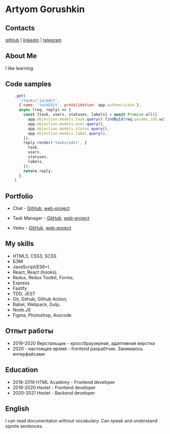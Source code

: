 # Artyom Gorushkin

## Contacts

[gitHub](https://github.com/gorushkin) | [linkedin](https://www.linkedin.com/in/gorushkin/) | [telegram](http://t.me/artyomgorushkin)

## About Me

I like learning.

## Code samples

```javascript
    .get(
      '/tasks/:id/edit',
      { name: 'taskEdit', preValidation: app.authenticate },
      async (req, reply) => {
        const [task, users, statuses, labels] = await Promise.all([
          app.objection.models.task.query().findById(req.params.id).withGraphJoined('labels'),
          app.objection.models.user.query(),
          app.objection.models.status.query(),
          app.objection.models.label.query(),
        ]);
        reply.render('tasks/edit', {
          task,
          users,
          statuses,
          labels,
        });
        return reply;
      },
    )
```

## Portfolio

* Chat - [GitHub](https://github.com/gorushkin/frontend-project-lvl4), [web-project](https://polar-thicket-77600.herokuapp.com/)

* Task Manager - [GitHub](https://github.com/gorushkin/taskmanager), [web-project](https://taskmanager-gav.herokuapp.com/)

* Veles - [GitHub](https://github.com/gorushkin/veles), [web-project](https://gorushkin.github.io/veles/)

## My skills

* HTML5, CSS3, SCSS
* БЭМ
* JavaScript(ES6+)
* React, React (hooks);
* Redux, Redux Toolkit, Forms;
* Express
* Fastify
* TDD, JEST
* Git, Github, Github Action;
* Babel, Webpack, Gulp;
* Node.JS
* Figma, Photoshop, Avocode

## Отпыт работы

* 2019-2020 Верстальщик - кроссбраузерная, адаптивная верстка
* 2020 - настоящее время - frontend разрабтчик. Занимаюсь интерфейсами

## Education

* 2018-2019 HTML Academy - Frontend developer
* 2019-2020 Hexlet - Frontend developer
* 2020-2021 Hexlet - Backend developer

## English

I can read documentaton without vocabulary. Can speak and understand sipmle sentences.